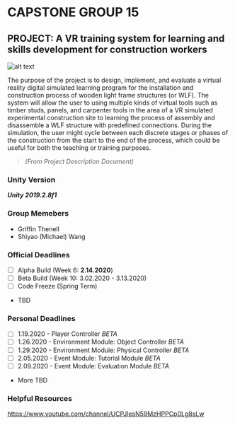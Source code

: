 # CAPSTONE GROUP 15

## PROJECT: A VR training system for learning and skills development for construction workers
![alt text](https://i.pinimg.com/originals/b3/90/ce/b390ceab2d88238a0c8903f12e18d79a.jpg "Placeholder Image till We Can Have One of Our Own")


The purpose of the project is to design, implement, and evaluate a virtual reality digital simulated
learning program for the installation and construction process of wooden light frame structures (or WLF).
The system will allow the user to using multiple kinds of virtual tools such as timber studs, panels, and
carpenter tools in the area of a VR simulated experimental construction site to learning the process of
assembly and disassemble a WLF structure with predefined connections. During the simulation, the user
might cycle between each discrete stages or phases of the construction from the start to the end of the
process, which could be useful for both the teaching or training purposes.
> *(From Project Description Document)*

### Unity Version
***Unity 2019.2.8f1***

### Group Memebers
- Griffin Thenell
- Shiyao (Michael) Wang

### Official Deadlines
- [ ] Alpha Build (Week 6: **2.14.2020**)
- [ ] Beta Build  (Week 10: 3.02.2020 - 3.13.2020)
- [ ] Code Freeze (Spring Term)
- TBD

### Personal Deadlines
- [ ] 1.19.2020 - Player Controller *BETA*
- [ ] 1.26.2020 - Environment Module: Object Controller *BETA*
- [ ] 1.29.2020 - Environment Module: Physical Controller *BETA*
- [ ] 2.05.2020 - Event Module: Tutorial Module *BETA*
- [ ] 2.09.2020 - Event Module: Evaluation Module *BETA*
- More TBD

### Helpful Resources
https://www.youtube.com/channel/UCPJlesN59MzHPPCp0Lg8sLw
